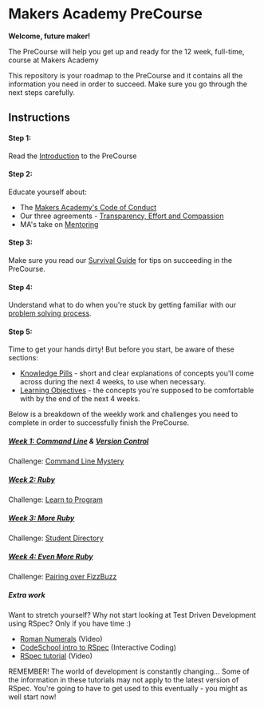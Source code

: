 # Makers Academy PreCourse

**Welcome, future maker!**

The PreCourse will help you get up and ready for the 12 week, full-time, course at Makers Academy

This repository is your roadmap to the PreCourse and it contains all the information you need in order to succeed. Make sure you go through the next steps carefully.

## Instructions

#### Step 1:
Read the [Introduction](introduction.md) to the PreCourse

#### Step 2:
Educate yourself about:
- The [Makers Academy's Code of Conduct](http://www.makersacademy.com/code-of-conduct/)
- Our three agreements - [Transparency, Effort and Compassion](tec.md)
- MA's take on [Mentoring](mentoring.md)

#### Step 3:
Make sure you read our [Survival Guide](survival_guide.md) for tips on succeeding in the PreCourse.

#### Step 4:
Understand what to do when you're stuck by getting familiar with our [problem solving process](problem_solving.md).

#### Step 5:
Time to get your hands dirty! But before you start, be aware of these sections:

 - [Knowledge Pills](pills.md) - short and clear explanations of concepts you'll come across during the next 4 weeks, to use when necessary.
 - [Learning Objectives](learning_objectives.md) - the concepts you're supposed to be comfortable with by the end of the next 4 weeks.

Below is a breakdown of the weekly work and challenges you need to complete in order to successfully finish the PreCourse.

##### [Week 1: Command Line](command_line.md) & [Version Control](version_control.md)
  Challenge: [Command Line Mystery](https://github.com/makersacademy/clmystery)

##### [Week 2: Ruby](ruby.md)
  Challenge: [Learn to Program](https://github.com/makersacademy/learn_to_program)

##### [Week 3: More Ruby](ruby.md)
  Challenge: [Student Directory](https://github.com/makersacademy/student-directory)

##### [Week 4: Even More Ruby](ruby.md)
  Challenge: [Pairing over FizzBuzz](https://github.com/makersacademy/pre_course/blob/master/exercises/fizzbuzz.md)

##### Extra work
Want to stretch yourself? Why not start looking at Test Driven Development using RSpec? Only if you have time :)
  - [Roman Numerals](https://www.youtube.com/watch?v=b0A6OKHtez4) (Video)
  - [CodeSchool intro to RSpec](http://rspec.codeschool.com/levels/1) (Interactive Coding)
  - [RSpec tutorial](https://www.youtube.com/watch?v=JhR9Ib1Ylb8&feature=relmfu) (Video)

REMEMBER! The world of development is constantly changing... Some of the information in these tutorials may not apply to the latest version of RSpec. You're going to have to get used to this eventually - you might as well start now!
